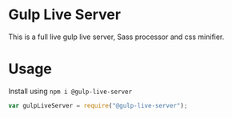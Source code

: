 # Gulp Live Server
This is a full live gulp live server, Sass processor and css minifier.
 
# Usage
Install using `npm i @gulp-live-server`
 
```javascript
var gulpLiveServer = require("@gulp-live-server");
 
```